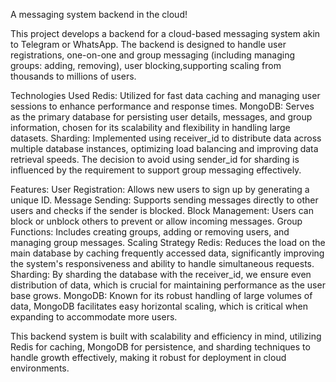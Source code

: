 A messaging system backend in the cloud!

This project develops a backend for a cloud-based messaging system akin to Telegram or WhatsApp. 
The backend is designed to handle user registrations, one-on-one and group messaging (including managing groups: adding, removing), user blocking,supporting scaling from thousands to millions of users.

Technologies Used
Redis: Utilized for fast data caching and managing user sessions to enhance performance and response times.
MongoDB: Serves as the primary database for persisting user details, messages, and group information, chosen for its scalability and flexibility in handling large datasets.
Sharding: Implemented using receiver_id to distribute data across multiple database instances, optimizing load balancing and improving data retrieval speeds. 
The decision to avoid using sender_id for sharding is influenced by the requirement to support group messaging effectively.

Features:
User Registration: Allows new users to sign up by generating a unique ID.
Message Sending: Supports sending messages directly to other users and checks if the sender is blocked.
Block Management: Users can block or unblock others to prevent or allow incoming messages.
Group Functions: Includes creating groups, adding or removing users, and managing group messages.
Scaling Strategy
Redis: Reduces the load on the main database by caching frequently accessed data, significantly improving the system's responsiveness and ability to handle simultaneous requests.
Sharding: By sharding the database with the receiver_id, we ensure even distribution of data, which is crucial for maintaining performance as the user base grows.
MongoDB: Known for its robust handling of large volumes of data, MongoDB facilitates easy horizontal scaling, which is critical when expanding to accommodate more users.



This backend system is built with scalability and efficiency in mind, utilizing Redis for caching, MongoDB for persistence, and sharding techniques to handle growth effectively, making it robust for deployment in cloud environments.
